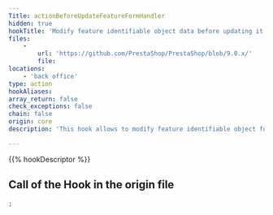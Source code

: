 ```yaml
---
Title: actionBeforeUpdateFeatureFormHandler
hidden: true
hookTitle: 'Modify feature identifiable object data before updating it'
files:
    -
        url: 'https://github.com/PrestaShop/PrestaShop/blob/9.0.x/'
        file: 
locations:
    - 'back office'
type: action
hookAliases: 
array_return: false
check_exceptions: false
chain: false
origin: core
description: 'This hook allows to modify feature identifiable object forms data before it was updated'

---
```


{{% hookDescriptor %}}

## Call of the Hook in the origin file

```php
;
```
